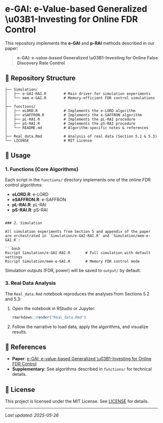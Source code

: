 # e-GAI: e-Value-based Generalized \u03B1-Investing for Online FDR Control

This repository implements the **e-GAI** and **p-RAI** methods described in our paper:

> **e-GAI: e-value-based Generalized \u03B1-Investing for Online False Discovery Rate Control**

## 📁 Repository Structure

```
├── Simulation/
│   ├── e-GAI-RAI.R        # Main driver for simulation experiments
│   └── mem-e-GAI.R        # Memory-efficient FDR control simulations
│
├── functions/
│   ├── eLORD.R            # Implements the e-LORD algorithm
│   ├── eSAFFRON.R         # Implements the e-SAFFRON algorithm
│   ├── pL-RAI.R           # Implements the pL-RAI procedure
│   ├── pS-RAI.R           # Implements the pS-RAI procedure
│   └── README.md          # Algorithm-specific notes & references
│
├── Real_data.Rmd          # Analysis of real data (Section 5.2 & 5.3)
└── LICENSE                # MIT License
```

## 🚀 Usage

### 1. Functions (Core Algorithms)

Each script in the `functions/` directory implements one of the online FDR control algorithms:

* **eLORD.R**: e-LORD
* **eSAFFRON.R**: e-SAFFRON
* **pL-RAI.R**: pL-RAI
* **pS-RAI.R**: pS-RAI

```

### 2. Simulation

All simulation experiments from Section 5 and appendix of the paper are orchestrated in `Simulation/e-GAI-RAI.R` and `Simulation/mem-e-GAI.R`:

```bash
Rscript Simulation/e-GAI-RAI.R       # Full simulation with default settings
Rscript Simulation/mem-e-GAI.R       # Memory FDR control mode
```

Simulation outputs (FDR, power) will be saved to `output/` by default.

### 3. Real Data Analysis 

The `Real_data.Rmd` notebook reproduces the analyses from Sections 5.2 and 5.3:

1. Open the notebook in RStudio or Jupyter:

   ```r
   rmarkdown::render("Real_data.Rmd")
   ```
2. Follow the narrative to load data, apply the algorithms, and visualize results.

## 📖 References

* **Paper**: [e-GAI: e-value-based Generalized \u03B1-Investing for Online FDR Control](link-to-pdf)
* **Supplementary**: See algorithms described in `functions/` for technical details.

## 📝 License

This project is licensed under the MIT License. See [LICENSE](LICENSE) for details.

---

*Last updated: 2025-05-26*

